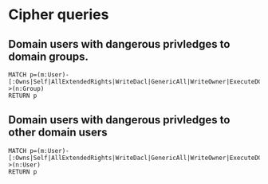 # Cipher queries

## Domain users with dangerous privledges to domain groups.
```
MATCH p=(m:User)-[:Owns|Self|AllExtendedRights|WriteDacl|GenericAll|WriteOwner|ExecuteDCOM|GenericWrite|AllowedToDelegate|ForceChangePassword]->(n:Group)
RETURN p
```

## Domain users with dangerous privledges to other domain users
```
MATCH p=(m:User)-[:Owns|Self|AllExtendedRights|WriteDacl|GenericAll|WriteOwner|ExecuteDCOM|GenericWrite|AllowedToDelegate|ForceChangePassword]->(n:User)
RETURN p
```
